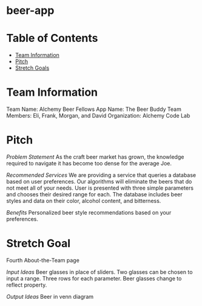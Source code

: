 # beer-app

# Table of Contents
- [Team Information](#team-information)
- [Pitch](#pitch)
- [Stretch Goals](#stretch-goals)


# Team Information

Team Name: Alchemy Beer Fellows
App Name: The Beer Buddy
Team Members: Eli, Frank, Morgan, and David
Organization: Alchemy Code Lab


# Pitch

*Problem Statement*
  As the craft beer market has grown, the knowledge required to navigate it has become too dense for the average Joe.

*Recommended Services*
  We are providing a service that queries a database based on user preferences.
  Our algorithms will eliminate the beers that do not meet all of your needs.
  User is presented with three simple parameters and chooses their desired range for each.
  The database includes beer styles and data on their color, alcohol content, and bitterness.

*Benefits*
  Personalized beer style recommendations based on your preferences.


# Stretch Goal

Fourth About-the-Team page

*Input Ideas* Beer glasses in place of sliders.
  Two glasses can be chosen to input a range.
  Three rows for each parameter.
  Beer glasses change to reflect property.
  
 *Output Ideas* 
  Beer in venn diagram

